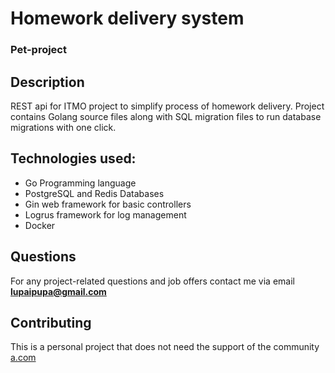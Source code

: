 # Homework delivery system
### Pet-project 

## Description
REST api for ITMO project to simplify process of homework delivery.
Project contains Golang source files along with SQL migration files to
run database migrations with one click.
## Technologies used:
- Go Programming language
- PostgreSQL and Redis Databases
- Gin web framework for basic controllers
- Logrus framework for log management
- Docker
## Questions
For any project-related questions and job offers contact me via email
**lupaipupa@gmail.com**
## Contributing
This is a personal project that does not need the support of the community
[a.com](a.com)
